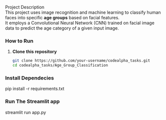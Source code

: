 Project Description  
This project uses image recognition and machine learning to classify human faces into specific **age groups** based on facial features.  
It employs a Convolutional Neural Network (CNN) trained on facial image data to predict the age category of a given input image.

### How to Run

1. **Clone this repository**
   ```bash
   git clone https://github.com/your-username/codealpha_tasks.git
   cd codealpha_tasks/Age_Group_Classification
### Install Dependecies
pip install -r requirements.txt
### Run The Streamlit app
streamlit run app.py

